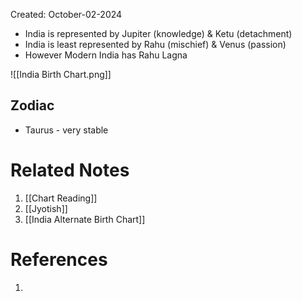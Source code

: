 Created: October-02-2024

- India is represented by Jupiter (knowledge) & Ketu (detachment)
- India is least represented by Rahu (mischief) & Venus (passion)
- However Modern India has Rahu Lagna

![[India Birth Chart.png]]
## Zodiac

- Taurus - very stable

# Related Notes

1. [[Chart Reading]]
2. [[Jyotish]]
3. [[India Alternate Birth Chart]]
# References

1. 